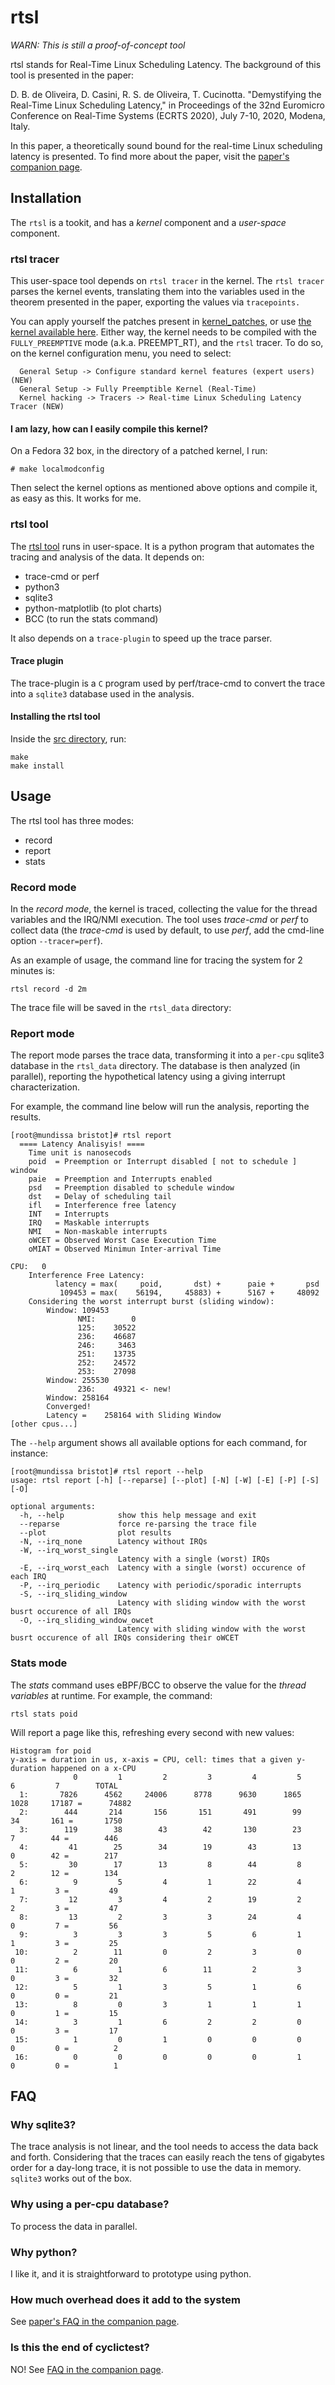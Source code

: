 # rtsl

*WARN: This is still a proof-of-concept tool*

rtsl stands for Real-Time Linux Scheduling Latency. The background of this tool is presented in the paper:

  D. B. de Oliveira, D. Casini, R. S. de Oliveira, T. Cucinotta. "Demystifying the Real-Time Linux Scheduling Latency," in Proceedings of the 32nd Euromicro Conference on Real-Time Systems (ECRTS 2020), July 7-10, 2020, Modena, Italy.

In this paper, a theoretically sound bound for the real-time Linux scheduling latency is presented. To find more about the paper, visit the [paper's companion page](https://bristot.me/demystifying-the-real-time-linux-latency/).

## Installation

The `rtsl` is a tookit, and has a  _kernel_ component and a _user-space_ component.

### rtsl tracer

This user-space tool depends on `rtsl tracer` in the kernel. The `rtsl tracer` parses the kernel events, translating them into the variables used in the theorem presented in the paper, exporting the values via `tracepoints.`

You can apply yourself the patches present in [kernel_patches](kernel/kernel_patches/), or use [the kernel available here](https://github.com/bristot/linux-rt-rtsl/tree/linux-5.6.y-rt-rtsl). Either way, the kernel needs to be compiled with the `FULLY_PREEMPTIVE` mode (a.k.a. PREEMPT_RT), and the `rtsl` tracer. To do so, on the kernel configuration menu, you need to select:

```
  General Setup -> Configure standard kernel features (expert users) (NEW)
  General Setup -> Fully Preemptible Kernel (Real-Time)
  Kernel hacking -> Tracers -> Real-time Linux Scheduling Latency Tracer (NEW)
```

#### I am lazy, how can I easily compile this kernel?

On a Fedora 32 box, in the directory of a patched kernel, I run:

```
# make localmodconfig
```

Then select the kernel options as mentioned above options and compile it, as easy as this. It works for me.

### rtsl tool

The [rtsl tool](src/python/rtsl/) runs in user-space. It is a python program that automates the tracing and analysis of the data. It depends on:

 - trace-cmd or perf
 - python3
 - sqlite3
 - python-matplotlib (to plot charts)
 - BCC (to run the stats command)

It also depends on a `trace-plugin` to speed up the trace parser.

#### Trace plugin

The trace-plugin is a `C` program used by perf/trace-cmd to convert the trace into a `sqlite3` database used in the analysis.

#### Installing the rtsl tool

Inside the [src directory](src/), run:

```
make
make install
```

## Usage

The rtsl tool has three modes:
 - record
 - report
 - stats
 
### Record mode

In the *record mode*, the kernel is traced, collecting the value for the thread variables and the IRQ/NMI execution. The tool uses *trace-cmd* or *perf* to collect data (the *trace-cmd* is used by default, to use *perf*, add the cmd-line option `--tracer=perf`).

As an example of usage, the command line for tracing the system for 2 minutes is:

```
rtsl record -d 2m
```

The trace file will be saved in the `rtsl_data` directory:

### Report mode

The report mode parses the trace data, transforming it into a `per-cpu` sqlite3 database in the `rtsl_data` directory. The database is then analyzed (in parallel), reporting the hypothetical latency using a giving interrupt characterization.

For example, the command line below will run the analysis, reporting the results.

```
[root@mundissa bristot]# rtsl report
  ==== Latency Analisyis! ==== 
	Time unit is nanosecods
	poid  = Preemption or Interrupt disabled [ not to schedule ] window
	paie  = Preemption and Interrupts enabled
	psd   = Preemption disabled to schedule window
	dst   = Delay of scheduling tail
	ifl   = Interference free latency
	INT   = Interrupts
	IRQ   = Maskable interrupts
	NMI   = Non-maskable interrupts
	oWCET = Observed Worst Case Execution Time
	oMIAT = Observed Minimun Inter-arrival Time

CPU:   0
	Interference Free Latency:
		  latency = max(     poid,       dst) +      paie +       psd
		   109453 = max(    56194,     45883) +      5167 +     48092
	Considering the worst interrupt burst (sliding window):
		Window: 109453
		       NMI:        0
		       125:    30522
		       236:    46687
		       246:     3463
		       251:    13735
		       252:    24572
		       253:    27098
		Window: 255530
		       236:    49321 <- new!
		Window: 258164
		Converged!
		Latency =    258164 with Sliding Window
[other cpus...]
```

The ```--help``` argument shows all available options for each command, for instance:

```
[root@mundissa bristot]# rtsl report --help
usage: rtsl report [-h] [--reparse] [--plot] [-N] [-W] [-E] [-P] [-S] [-O]

optional arguments:
  -h, --help            show this help message and exit
  --reparse             force re-parsing the trace file
  --plot                plot results
  -N, --irq_none        Latency without IRQs
  -W, --irq_worst_single
                        Latency with a single (worst) IRQs
  -E, --irq_worst_each  Latency with a single (worst) occurence of each IRQ
  -P, --irq_periodic    Latency with periodic/sporadic interrupts
  -S, --irq_sliding_window
                        Latency with sliding window with the worst busrt occurence of all IRQs
  -O, --irq_sliding_window_owcet
                        Latency with sliding window with the worst busrt occurence of all IRQs considering their oWCET
```

### Stats mode

The *stats* command uses eBPF/BCC to observe the value for the _thread variables_ at runtime. For example, the command:

```
rtsl stats poid
```

Will report a page like this, refreshing every second with new values:

```
Histogram for poid
y-axis = duration in us, x-axis = CPU, cell: times that a given y-duration happened on a x-CPU
              0         1         2         3         4         5         6         7        TOTAL
  1:       7826      4562     24006      8778      9630      1865      1028     17187 =      74882
  2:        444       214       156       151       491        99        34       161 =       1750
  3:        119        38        43        42       130        23         7        44 =        446
  4:         41        25        34        19        43        13         0        42 =        217
  5:         30        17        13         8        44         8         2        12 =        134
  6:          9         5         4         1        22         4         1         3 =         49
  7:         12         3         4         2        19         2         2         3 =         47
  8:         13         2         3         3        24         4         0         7 =         56
  9:          3         3         3         5         6         1         1         3 =         25
 10:          2        11         0         2         3         0         0         2 =         20
 11:          6         1         6        11         2         3         0         3 =         32
 12:          5         1         3         5         1         6         0         0 =         21
 13:          8         0         3         1         1         1         0         1 =         15
 14:          3         1         6         2         2         0         0         3 =         17
 15:          1         0         1         0         0         0         0         0 =          2
 16:          0         0         0         0         0         1         0         0 =          1
```

## FAQ

### Why sqlite3?

The trace analysis is not linear, and the tool needs to access the data back and forth. Considering that the traces can easily reach the tens of gigabytes order for a day-long trace, it is not possible to use the data in memory. `sqlite3` works out of the box.

### Why using a per-cpu database?

To process the data in parallel.

### Why python?

I like it, and it is straightforward to prototype using python.

### How much overhead does it add to the system

See [paper's FAQ in the companion page](http://bristot.me/demystifying-the-real-time-linux-latency/).

### Is this the end of cyclictest?

NO! See [FAQ in the companion page](http://bristot.me/demystifying-the-real-time-linux-latency/).
